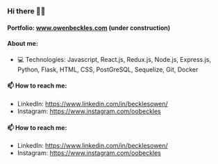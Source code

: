 ### Hi there 👋🏾
#### Portfolio: www.owenbeckles.com (under construction)
#### About me:
- 💻 Technologies: Javascript, React.js, Redux.js, Node.js, Express.js, Python, Flask, HTML, CSS, PostGreSQL, Sequelize, Git, Docker

#### 📫 How to reach me:
- LinkedIn: https://www.linkedin.com/in/becklesowen/
- Instagram: https://www.instagram.com/oobeckles

<!--
**owenbeckles/owenbeckles** is a ✨ _special_ ✨ repository because its `README.md` (this file) appears on your GitHub profile.

Here are some ideas to get you started:

- 🔭 I’m currently working on ...
- 🌱 I’m currently learning ...
- 👯 I’m looking to collaborate on ...
- 🤔 I’m looking for help with ...
- 💬 Ask me about ...
- 📫 How to reach me: ...
- 😄 Pronouns: ...
- ⚡ Fun fact: ...
-->
#### 📫 How to reach me:
- LinkedIn: https://www.linkedin.com/in/becklesowen/
- Instagram: https://www.instagram.com/oobeckles
